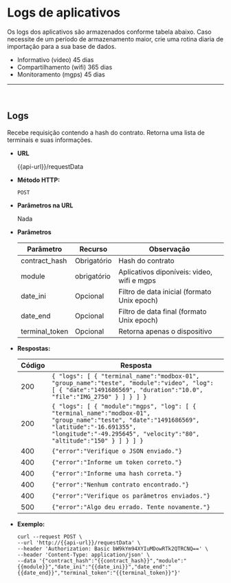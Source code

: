 # Logs de aplicativos

Os logs dos aplicativos são armazenados conforme tabela abaixo. Caso necessite de um período de armazenamento maior, crie uma rotina diaria de importação para a sua base de dados.

-   Informativo (video) 45 dias
-   Compartilhamento (wifi) 365 dias
-   Monitoramento (mgps) 45 dias

----
<br/>

**Logs**
----
Recebe requisição contendo a hash do contrato. Retorna uma lista de terminais e suas informações.

* **URL**

  {{api-url}}/requestData

* **Método HTTP:**

  `POST`
  
*  **Parâmetros na URL**

   Nada 

* **Parâmetros**

	| Parâmetro | Recurso | Observação |
	|--|--|--|
	| contract_hash | Obrigatório | Hash do contrato |
	| module | obrigatório |  Aplicativos diponíveis: video, wifi e mgps |
	| date_ini | Opcional | Filtro de data inicial (formato Unix epoch) |
	| date_end | Opcional | Filtro de data final (formato Unix epoch) |
	| terminal_token | Opcional | Retorna apenas o dispositivo |
* **Respostas:**
	
	|Código| Resposta |
	|--|--|
	| 200 | ```{ "logs": [ { "terminal_name":"modbox-01", "group_name":"teste", "module":"video", "log": [ { "date":"1491686569", "duration":"10.0", "file":"IMG_2750" } ] } ] }``` |
	| 200 | ```{ "logs": [ { "module":"mgps", "log": [ { "terminal_name":"modbox-01", "group_name":"teste", "date":"1491686569", "latitude":"-16.691355", "longitude":"-49.295645", "velocity":"80", "altitude":"150" } ] } ] }``` |
	| 400 | `{"error":"Verifique o JSON enviado."}` |
	| 400 | `{"error":"Informe um token correto."}` |
	| 400 | `{"error":"Informe uma hash correta."}` |
	| 400 | `{"error":"Nenhum contrato encontrado."}` | 
	| 400 | `{"error":"Verifique os parâmetros enviados."}` |
	| 500 | `{"error":"Algo deu errado. Tente novamente."}` |

* **Exemplo:**
	
	````curl
	curl --request POST \
  --url 'http://{{api-url}}/requestData' \
  --header 'Authorization: Basic bW9kYm94XYIuMDowRTk2QTRCNQ==' \
  --header 'Content-Type: application/json' \
  --data '{"contract_hash":"{{contract_hash}}","module":"{{module}}","date_ini":"{{date_ini}}","date_end":"{{date_end}}","terminal_token":"{{terminal_token}}"}'
  ```` 
